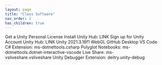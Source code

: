 ```yaml
---
layout: page
title: "Class Software"
nav_order: 1
has_children: true
---
```


Get a Unity Personal License
Install Unity Hub: LINK
Sign up for Unity Account
Unity Hub: LINK
Unity 2021.3.16f1
WebGL
GitHub Desktop
VS Code
C# Extension: ms-dotnettools.csharp
Polyglot Notebooks: ms-dotnettools.dotnet-interactive-vscode
Live Share: ms-vsliveshare.vsliveshare
Unity Debugger Extension: deitry.unity-debug
